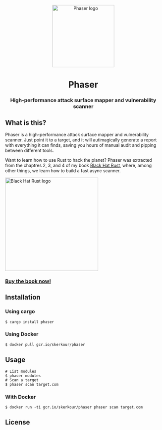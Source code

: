 <p align="center">
  <img alt="Phaser logo" src="https://kerkour.com/imgs/phaser.svg" height="200" />
  <h1 align="center">Phaser</h1>
  <h3 align="center">High-performance attack surface mapper and vulnerability scanner</h3>
</p>



## What is this?

Phaser is a high-performance attack surface mapper and vulnerability scanner. Just point it to a target, and it will autimagically generate a report with everything it can finds, saving you hours of manual audit and pipping between different tools.


<!-- TODO: image architecture -->


Want to learn how to use Rust to hack the planet? Phaser was extracted from the chaptres 2, 3, and 4 of my book [Black Hat Rust](https://academy.kerkour.com/black-hat-rust?coupon=PHASER), where, among other things, we learn how to build a fast async scanner.

<a href="https://academy.kerkour.com/black-hat-rust?coupon=GITHUB" target="_blank" rel="noopener">
  <img alt="Black Hat Rust logo" src="https://kerkour.com/imgs/black_hat_rust_cover.svg" height="300" />
</a>

<h3>
  <a href="https://academy.kerkour.com/black-hat-rust?coupon=PHASER">Buy the book now!</a>
</h3>


## Installation

### Using cargo

```shell
$ cargo install phaser
```


### Using Docker

```shel
$ docker pull gcr.io/skerkour/phaser
```


## Usage

```shell
# List modules
$ phaser modules
# Scan a target
$ phaser scan target.com
```


### With Docker

```shell
$ docker run -ti gcr.io/skerkour/phaser phaser scan target.com
```

## License
